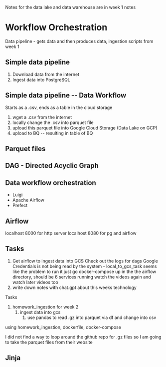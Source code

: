 Notes for the data lake and data warehouse are in week 1 notes

# Workflow Orchestration

Data pipeline - gets data and then produces data, ingestion scripts from week 1

## Simple data pipeline

1. Download data from the internet
2. Ingest data into PostgreSQL

## Simple data pipeline -- Data Workflow

Starts as a .csv, ends as a table in the cloud storage

1. wget a .csv from the internet
2. locally change the .csv into parquet file
3. upload this parquet file into Google Cloud Storage (Data Lake on GCP)
4. upload to BQ -- resulting in table of BQ

## Parquet files

## DAG - Directed Acyclic Graph

## Data workflow orchestration

- Luigi
- Apache Airflow
- Prefect

## Airflow


localhost 8000 for http server
localhost 8080 for pg and airflow


## Tasks

1. Get airflow to ingest data into GCS
Check out the logs for dags
Google Credentials is not being read by the system - local_to_gcs_task seems like the problem
to run it just go docker-compose up in the the airflow directory, should be 6 services running
watch the videos again and watch later videos too
2. write down notes with chat.gpt about this weeks technology



Tasks

1. homework_ingestion for week 2
   1. ingest data into gcs
      1. use pandas to read .gz into parquet via df and change into csv

using homework_ingestion, dockerfile, docker-compose

I did not find a way to loop around the github repo for .gz files so I am going to take the parquet files from their website
## Jinja